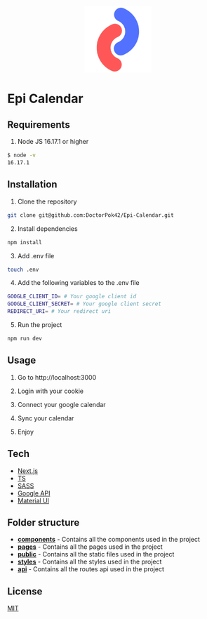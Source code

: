 <div align="center">
    <img src="public/favicon.ico" width="30%">
</div>

# Epi Calendar

## Requirements

1. Node JS 16.17.1 or higher

```bash
$ node -v
16.17.1
 ```

## Installation

1. Clone the repository

```bash
git clone git@github.com:DoctorPok42/Epi-Calendar.git
```

2. Install dependencies

```bash
npm install
```

3. Add .env file

```bash
touch .env
```

4. Add the following variables to the .env file

```bash
GOOGLE_CLIENT_ID= # Your google client id
GOOGLE_CLIENT_SECRET= # Your google client secret
REDIRECT_URI= # Your redirect uri
```

5. Run the project

```bash
npm run dev
```

## Usage

1. Go to http://localhost:3000

2. Login with your cookie

3. Connect your google calendar

4. Sync your calendar

5. Enjoy

## Tech

- [Next.js](https://nextjs.org/)
- [TS](https://www.typescriptlang.org/)
- [SASS](https://sass-lang.com/)
- [Google API](https://developers.google.com/calendar)
- [Material UI](https://material-ui.com/)

## Folder structure

- **<a href="/components/">components</a>** - Contains all the components used in the project
- **<a href="/src/pages/">pages</a>** - Contains all the pages used in the project
- **<a href="/public/">public</a>** - Contains all the static files used in the project
- **<a href="/public/">styles</a>** - Contains all the styles used in the project
- **<a href="/src/pages/api/">api</a>** - Contains all the routes api used in the project

## License

[MIT](https://github.com/DoctorPok42/cloud/blob/develop/LICENSE)
